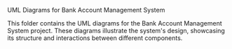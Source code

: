 UML Diagrams for Bank Account Management System

This folder contains the UML diagrams for the Bank Account Management System project. These diagrams illustrate the system's design, showcasing its structure and interactions between different components.